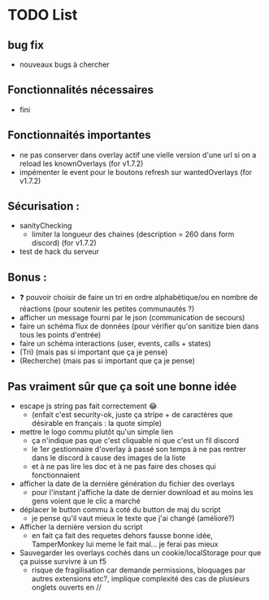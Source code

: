 # TODO List
## bug fix
- nouveaux bugs à chercher

## Fonctionnalités nécessaires
- fini

## Fonctionnaités importantes
- ne pas conserver dans overlay actif une vielle version d'une url si on a reload les knownOverlays (for v1.7.2)
- impémenter le event pour le boutons refresh sur wantedOverlays (for v1.7.2)

## Sécurisation :
- sanityChecking
  - limiter la longueur des chaines (description = 260 dans form discord) (for v1.7.2)
- test de hack du serveur

## Bonus :

- ❓ pouvoir choisir de faire un tri en ordre alphabétique/ou en nombre de réactions (pour soutenir les petites communautés ?)
- afficher un message fourni par le json (communication de secours)
- faire un schéma flux de données (pour vérifier qu'on sanitize bien dans tous les points d'entrée)
- faire un schéma interactions (user, events, calls + states)
- (Tri) (mais pas si important que ça je pense)
- (Recherche) (mais pas si important que ça je pense)

## Pas vraiment sûr que ça soit une bonne idée

- escape js string pas fait correctement 😂
  - (enfait c'est security-ok, juste ça stripe + de caractères que désirable en français : la quote simple)
- mettre le logo commu plutôt qu'un simple lien
  -  ça n'indique pas que c'est cliquable ni que c'est un fil discord
  - le 1er gestionnaire d'overlay à passé son temps à ne pas rentrer dans le discord à cause des images de la liste
  -  et à ne pas lire les doc et à ne pas faire des choses qui fonctionnaient
- afficher la date de la dernière génération du fichier des overlays
  - pour l'instant j'affiche la date de dernier download et au moins les gens voient que le clic a marché
- déplacer le button commu à coté du button de maj du script
  - je pense qu'il vaut mieux le texte que j'ai changé (amélioré?)
- Afficher la dernière version du script
  - en fait ça fait des requetes dehors fausse bonne idée, TamperMonkey lui meme le fait mal... je ferai pas mieux
- Sauvegarder les overlays cochés dans un cookie/localStorage pour que ça puisse survivre à un f5
  - risque de fragilisation car demande permissions, bloquages par autres extensions etc?, implique complexité des cas de plusieurs onglets ouverts en //
